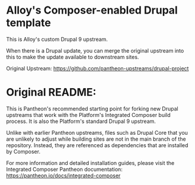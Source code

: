 # Alloy's Composer-enabled Drupal template

This is Alloy's custom Drupal 9 upstream.

When there is a Drupal update, you can merge the original upstream into this
to make the update available to downstream sites.

Original Upstream: https://github.com/pantheon-upstreams/drupal-project

# Original README:

This is Pantheon's recommended starting point for forking new Drupal upstreams
that work with the Platform's Integrated Composer build process. It is also the
Platform's standard Drupal 9 upstream.

Unlike with earlier Pantheon upstreams, files such as Drupal Core that you are
unlikely to adjust while building sites are not in the main branch of the 
repository. Instead, they are referenced as dependencies that are installed by
Composer.

For more information and detailed installation guides, please visit the
Integrated Composer Pantheon documentation: https://pantheon.io/docs/integrated-composer
